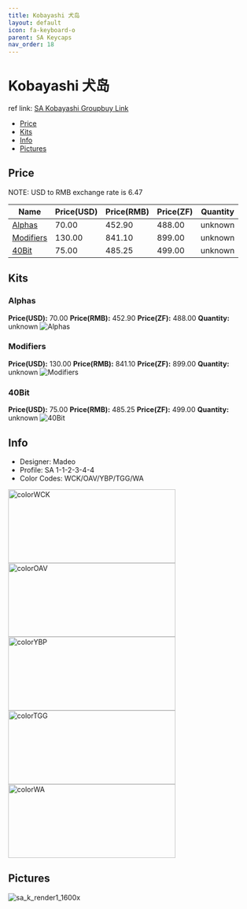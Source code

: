 ```yaml
---
title: Kobayashi 犬岛
layout: default
icon: fa-keyboard-o
parent: SA Keycaps
nav_order: 18
---
```


# Kobayashi 犬岛

ref link: [SA Kobayashi Groupbuy Link](https://novelkeys.xyz/products/sa-kobayashi-gb?variant=12158371135581)

* [Price](#price)
* [Kits](#kits)
* [Info](#info)
* [Pictures](#pictures)

## Price

NOTE: USD to RMB exchange rate is 6.47

| Name          | Price(USD)    | Price(RMB)  | Price(ZF)  | Quantity |
| ------------- | ------------- | ----------- | ---------- | -------- |
|[Alphas](#alphas)|70.00|452.90|488.00|unknown|
|[Modifiers](#modifiers)|130.00|841.10|899.00|unknown|
|[40Bit](#40bit)|75.00|485.25|499.00|unknown|

## Kits
### Alphas
**Price(USD):** 70.00    **Price(RMB):** 452.90    **Price(ZF):** 488.00    **Quantity:** unknown
<img src="{{ 'assets/images/sa-keycaps/kobayashi/kits_pics/alphas.png' | relative_url }}" alt="Alphas" class="image featured">

### Modifiers
**Price(USD):** 130.00    **Price(RMB):** 841.10    **Price(ZF):** 899.00    **Quantity:** unknown
<img src="{{ 'assets/images/sa-keycaps/kobayashi/kits_pics/modifiers.png' | relative_url }}" alt="Modifiers" class="image featured">

### 40Bit
**Price(USD):** 75.00    **Price(RMB):** 485.25    **Price(ZF):** 499.00    **Quantity:** unknown
<img src="{{ 'assets/images/sa-keycaps/kobayashi/kits_pics/40bit.png' | relative_url }}" alt="40Bit" class="image featured">

## Info
* Designer: Madeo
* Profile: SA 1-1-2-3-4-4
* Color Codes: WCK/OAV/YBP/TGG/WA  
<img src="{{ 'assets/images/sa-keycaps/SP_ColorCodes/abs/SP_Abs_ColorCodes_WCK.png' | relative_url }}" alt="colorWCK" height="150" width="340">
<img src="{{ 'assets/images/sa-keycaps/SP_ColorCodes/abs/SP_Abs_ColorCodes_OAV.png' | relative_url }}" alt="colorOAV" height="150" width="340">
<img src="{{ 'assets/images/sa-keycaps/SP_ColorCodes/abs/SP_Abs_ColorCodes_YBP.png' | relative_url }}" alt="colorYBP" height="150" width="340">
<img src="{{ 'assets/images/sa-keycaps/SP_ColorCodes/abs/SP_Abs_ColorCodes_TGG.png' | relative_url }}" alt="colorTGG" height="150" width="340">
<img src="{{ 'assets/images/sa-keycaps/SP_ColorCodes/abs/SP_Abs_ColorCodes_WA.png' | relative_url }}" alt="colorWA" height="150" width="340">

## Pictures
<img src="{{ 'assets/images/sa-keycaps/kobayashi/rendering_pics/sa_k_render1_1600x.jpg' | relative_url }}" alt="sa_k_render1_1600x" class="image featured">
